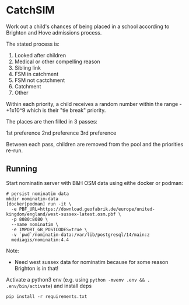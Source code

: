 # CatchSIM

Work out a child's chances of being placed in a school according to Brighton and Hove
admissions process.

The stated process is:

  1. Looked after children
  2. Medical or other compelling reason
  3. Sibling link 
  4. FSM in catchment
  5. FSM not cactchment
  6. Catchment
  7. Other

Within each priority, a child receives a random number within the range -+1x10^9 which
is their "tie break" priority.

The places are then filled in 3 passes:

1st preference
2nd preference
3rd preference

Between each pass, children are removed from the pool and the priorities re-run.

## Running

Start nominatin server with B&H OSM data using eithe docker or podman:

```
# persist nominatim data
mkdir nominatim-data
[docker|podman] run -it \
  -e PBF_URL=https://download.geofabrik.de/europe/united-kingdom/england/west-sussex-latest.osm.pbf \
  -p 8080:8080 \
  --name nominatim \
  -e IMPORT_GB_POSTCODES=true \
  -v `pwd`/nominatim-data:/var/lib/postgresql/14/main:z
  mediagis/nominatim:4.4
```

Note:
 - Need west sussex data for nominatim because for some reason Brighton is in that!

Activate a python3 env (e.g. using `python -mvenv .env && . .env/bin/activate`) and install deps

```
pip install -r requirements.txt
```
